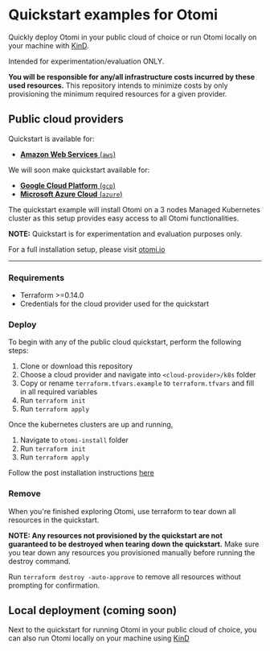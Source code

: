 # Quickstart examples for Otomi

Quickly deploy Otomi in your public cloud of choice or run Otomi locally on your machine with [KinD](https://kind.sigs.k8s.io/).

Intended for experimentation/evaluation ONLY.

**You will be responsible for any/all infrastructure costs incurred by these used resources.**
This repository intends to minimize costs by only provisioning the minimum required resources for a given provider.

## Public cloud providers

Quickstart is available for:

- [**Amazon Web Services** (`aws`)](./aws)

We will soon make quickstart available for:
- [**Google Cloud Platform** (`gcp`)](./gcp)
- [**Microsoft Azure Cloud** (`azure`)](./azure)

The quickstart example will install Otomi on a 3 nodes Managed Kubernetes cluster as this setup provides easy access to all Otomi functionalities. 

**NOTE:** Quickstart is for experimentation and evaluation purposes only.

For a full installation setup, please visit [otomi.io](https://otomi.io)

----
### Requirements

- Terraform >=0.14.0
- Credentials for the cloud provider used for the quickstart

### Deploy

To begin with any of the public cloud quickstart, perform the following steps:

1. Clone or download this repository
2. Choose a cloud provider and navigate into `<cloud-provider>/k8s` folder
3. Copy or rename `terraform.tfvars.example` to `terraform.tfvars` and fill in all required variables
4. Run `terraform init`
5. Run `terraform apply`

Once the kubernetes clusters are up and running,

1. Navigate to `otomi-install` folder
2. Run `terraform init`
3. Run `terraform apply`

Follow the post installation instructions [here](https://otomi.io/docs/installation/post-install-actions)

### Remove

When you're finished exploring Otomi, use terraform to tear down all resources in the quickstart.

**NOTE: Any resources not provisioned by the quickstart are not guaranteed to be destroyed when tearing down the quickstart.**
Make sure you tear down any resources you provisioned manually before running the destroy command.

Run `terraform destroy -auto-approve` to remove all resources without prompting for confirmation.

## Local deployment (coming soon)

Next to the quickstart for running Otomi in your public cloud of choice, you can also run Otomi locally on your machine using [KinD](https://kind.sigs.k8s.io/)